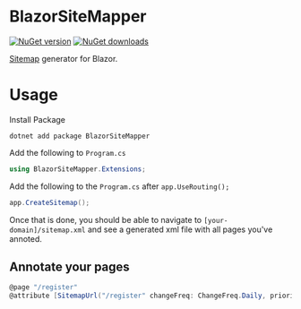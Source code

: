 BlazorSiteMapper
===========================
[![NuGet version](https://img.shields.io/nuget/vpre/BlazorSiteMapper.svg?&label=nuget%20version&logo=nuget&style=flat-square)](https://www.nuget.org/packages/BlazorSiteMapper/)
[![NuGet downloads](https://img.shields.io/nuget/dt/BlazorSiteMapper.svg?&label=nuget%20version&logo=nuget&style=flat-square)](https://www.nuget.org/packages/BlazorSiteMapper) 

[Sitemap](https://en.wikipedia.org/wiki/Sitemaps) generator for Blazor.


# Usage
Install Package
```
dotnet add package BlazorSiteMapper
```
Add the following to `Program.cs`
```csharp
using BlazorSiteMapper.Extensions;
```
Add the following to the `Program.cs` after `app.UseRouting();`
```csharp
app.CreateSitemap();
```

Once that is done, you should be able to navigate to `[your-domain]/sitemap.xml` and see a generated xml file with all pages you've annoted.

## Annotate your pages
```csharp
@page "/register"
@attribute [SitemapUrl("/register" changeFreq: ChangeFreq.Daily, priority: 1.0)]
```